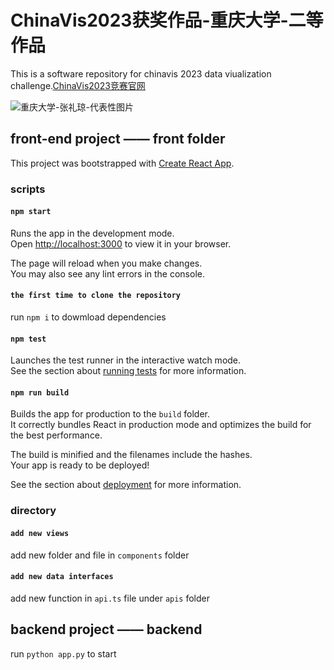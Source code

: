 # ChinaVis2023获奖作品-重庆大学-二等作品
This is a software repository for chinavis 2023 data viualization challenge.[ChinaVis2023竞赛官网](https://chinavis.org/2023/challenge.html)

![重庆大学-张礼琼-代表性图片](https://github.com/pretty-island/ChinaVis2023/assets/59256624/384ca2d5-e077-4743-b34c-1b2bb30f5e37)


## front-end project —— front folder

This project was bootstrapped with [Create React App](https://github.com/facebook/create-react-app).

### scripts
#### `npm start`

Runs the app in the development mode.\
Open [http://localhost:3000](http://localhost:3000) to view it in your browser.

The page will reload when you make changes.\
You may also see any lint errors in the console.

#### `the first time to clone the repository`
run `npm i` to dowmload dependencies

#### `npm test`

Launches the test runner in the interactive watch mode.\
See the section about [running tests](https://facebook.github.io/create-react-app/docs/running-tests) for more information.

#### `npm run build`

Builds the app for production to the `build` folder.\
It correctly bundles React in production mode and optimizes the build for the best performance.

The build is minified and the filenames include the hashes.\
Your app is ready to be deployed!

See the section about [deployment](https://facebook.github.io/create-react-app/docs/deployment) for more information.

### directory
#### `add new views`
add new folder and file in `components` folder


#### `add new data interfaces`
add new function in `api.ts` file under `apis` folder


## backend project —— backend
run `python app.py` to start
